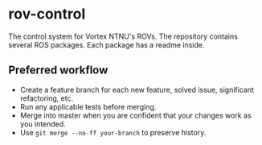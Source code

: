 # rov-control
The control system for Vortex NTNU's ROVs. The repository contains several ROS packages. Each package has a readme inside.

## Preferred workflow
* Create a feature branch for each new feature, solved issue, significant refactoring, etc.
* Run any applicable tests before merging.
* Merge into master when you are confident that your changes work as you intended.
* Use `git merge --no-ff your-branch` to preserve history.
